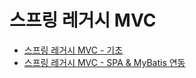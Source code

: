 # 스프링 레거시 MVC

- [스프링 레거시 MVC - 기초](SpringLegacyMVC_Basic.md)
- [스프링 레거시 MVC - SPA & MyBatis 연동](SpringLegacyMVC_SPA_Mybatis.md)


